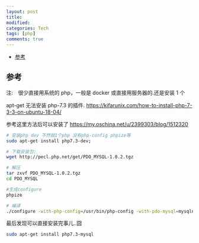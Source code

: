 ```yaml
---
layout: post
title:
modified:
categories: Tech
tags: [php]
comments: true
---
```


<!-- TOC -->

- [参考](#参考)

<!-- /TOC -->

## 参考

注:　很少直接用系统的 php，一般是 docker 或直接用服务器的.还是安装 1 个

apt-get 无法安装 php-7.3 的插件.
<https://kifarunix.com/how-to-install-php-7-3-3-on-ubuntu-18-04/>

参考这里方法后可以安装了
<https://my.oschina.net/u/2399303/blog/1512320>

```sh
# 安装php dev 不然就1个php 没有php-config phpize等
sudo apt-get install php7.3-dev;

# 下载安装包:
wget http://pecl.php.net/get/PDO_MYSQL-1.0.2.tgz

# 解压
tar zxvf PDO_MYSQL-1.0.2.tgz
cd PDO_MYSQL

#生成configure
phpize

# 编译
./configure -with-php-config=/usr/bin/php-config -with-pdo-mysql=mysqlnd

```

最后发现可以直接安装完事儿..囧

```sh
sudo apt-get install php7.3-mysql
```
